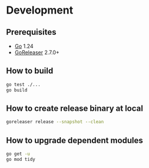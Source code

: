 # Development

## Prerequisites

* [Go](https://go.dev/) 1.24
* [GoReleaser](https://goreleaser.com/) 2.7.0+

## How to build

```bash
go test ./...
go build
```

## How to create release binary at local

```bash
goreleaser release --snapshot --clean
```

## How to upgrade dependent modules

```bash
go get -u
go mod tidy
```
